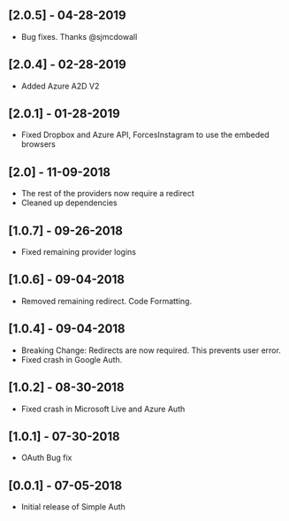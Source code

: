 ## [2.0.5] - 04-28-2019
* Bug fixes. Thanks @sjmcdowall 

## [2.0.4] - 02-28-2019
* Added Azure A2D V2

## [2.0.1] - 01-28-2019
* Fixed Dropbox and Azure API, ForcesInstagram to use the embeded browsers

## [2.0] - 11-09-2018
* The rest of the providers now require a redirect
* Cleaned up dependencies

## [1.0.7] - 09-26-2018
* Fixed remaining provider logins

## [1.0.6] - 09-04-2018
* Removed remaining redirect. Code Formatting.

## [1.0.4] - 09-04-2018
* Breaking Change: Redirects are now required. This prevents user error. 
* Fixed crash in Google Auth.

## [1.0.2] - 08-30-2018
* Fixed crash in Microsoft Live and Azure Auth

## [1.0.1] - 07-30-2018
* OAuth Bug fix

## [0.0.1] - 07-05-2018

* Initial release of Simple Auth
